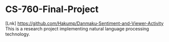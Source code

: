 # CS-760-Final-Project
[Lnk] https://github.com/Hakump/Danmaku-Sentiment-and-Viewer-Activity
This is a research project implementing natural language processing technology.

